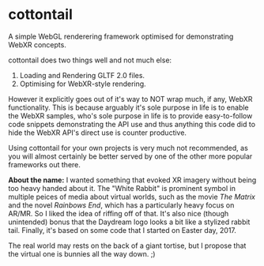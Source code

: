 cottontail
==========================================
A simple WebGL renderering framework optimised for demonstrating WebXR concepts.

cottontail does two things well and not much else:

1) Loading and Rendering GLTF 2.0 files.
2) Optimising for WebXR-style rendering.

However it explicitly goes out of it's way to NOT wrap much, if any, WebXR
functionality. This is because arguably it's sole purpose in life is to enable
the WebXR samples, who's sole purpose in life is to provide easy-to-follow code
snippets demonstrating the API use and thus anything this code did to hide the
WebXR API's direct use is counter productive.

Using cottontail for your own projects is very much not recommended, as you will
almost certainly be better served by one of the other more popular frameworks
out there.

**About the name:** I wanted something that evoked XR imagery without being too
heavy handed about it. The "White Rabbit" is prominent symbol in multiple peices
of media about virtual worlds, such as the movie _The Matrix_ and the novel
_Rainbows End_, which has a particularly heavy focus on AR/MR. So I liked the
idea of riffing off of that. It's also nice (though unintended) bonus that the
Daydream logo looks a bit like a stylized rabbit tail. Finally, it's based on
some code that I started on Easter day, 2017.

The real world may rests on the back of a giant tortise, but I propose
that the virtual one is bunnies all the way down. ;)
